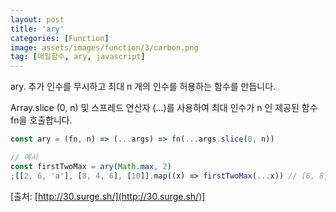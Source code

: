 ```yaml
---
layout: post
title: 'ary'
categories: [Function]
image: assets/images/function/3/carbon.png
tag: [매일함수, ary, javascript]
---
```


ary. 추가 인수를 무시하고 최대 n 개의 인수를 허용하는 함수를 만듭니다.

Array.slice (0, n) 및 스프레드 연산자 (...)를 사용하여 최대 인수가 n 인 제공된 함수 fn을 호출합니다.

```javascript
const ary = (fn, n) => (...args) => fn(...args.slice(0, n))

// 예시
const firstTwoMax = ary(Math.max, 2)
;[[2, 6, 'a'], [8, 4, 6], [10]].map((x) => firstTwoMax(...x)) // [6, 8, 10]
```

[출처: [http://30.surge.sh/](http://30.surge.sh/)]
